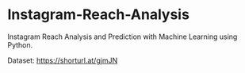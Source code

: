 # Instagram-Reach-Analysis
Instagram Reach Analysis and Prediction with Machine Learning using Python.

Dataset: https://shorturl.at/gjmJN
